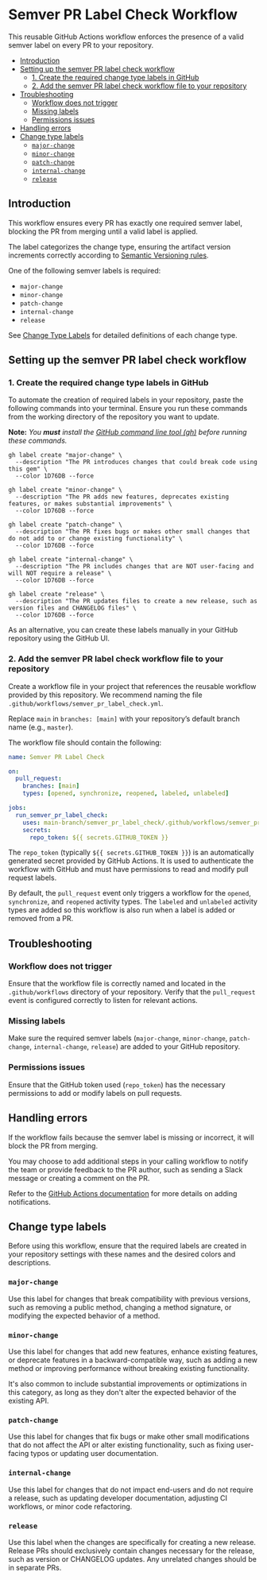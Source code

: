 # Semver PR Label Check Workflow

This reusable GitHub Actions workflow enforces the presence of a valid semver label
on every PR to your repository.

* [Introduction](#introduction)
* [Setting up the semver PR label check workflow](#setting-up-the-semver-pr-label-check-workflow)
  * [1. Create the required change type labels in GitHub](#1-create-the-required-change-type-labels-in-github)
  * [2. Add the semver PR label check workflow file to your repository](#2-add-the-semver-pr-label-check-workflow-file-to-your-repository)
* [Troubleshooting](#troubleshooting)
  * [Workflow does not trigger](#workflow-does-not-trigger)
  * [Missing labels](#missing-labels)
  * [Permissions issues](#permissions-issues)
* [Handling errors](#handling-errors)
* [Change type labels](#change-type-labels)
  * [`major-change`](#major-change)
  * [`minor-change`](#minor-change)
  * [`patch-change`](#patch-change)
  * [`internal-change`](#internal-change)
  * [`release`](#release)

## Introduction

This workflow ensures every PR has exactly one required semver label, blocking the PR
from merging until a valid label is applied.

The label categorizes the change type, ensuring the artifact version increments
correctly according to [Semantic Versioning rules](https://semver.org).

One of the following semver labels is required:

* `major-change`
* `minor-change`
* `patch-change`
* `internal-change`
* `release`

See [Change Type Labels](#change-type-labels) for detailed definitions of each change
type.

## Setting up the semver PR label check workflow

### 1. Create the required change type labels in GitHub

To automate the creation of required labels in your repository, paste the following
commands into your terminal. Ensure you run these commands from the working directory
of the repository you want to update.

**Note:** *You **must** install the [GitHub command line tool
(gh)](https://github.com/cli/cli#installation) before running these commands.*

```shell
gh label create "major-change" \
  --description "The PR introduces changes that could break code using this gem" \
  --color 1D76DB --force

gh label create "minor-change" \
  --description "The PR adds new features, deprecates existing features, or makes substantial improvements" \
  --color 1D76DB --force

gh label create "patch-change" \
  --description "The PR fixes bugs or makes other small changes that do not add to or change existing functionality" \
  --color 1D76DB --force

gh label create "internal-change" \
  --description "The PR includes changes that are NOT user-facing and will NOT require a release" \
  --color 1D76DB --force

gh label create "release" \
  --description "The PR updates files to create a new release, such as version files and CHANGELOG files" \
  --color 1D76DB --force
```

As an alternative, you can create these labels manually in your GitHub repository
using the GitHub UI.

### 2. Add the semver PR label check workflow file to your repository

Create a workflow file in your project that references the reusable workflow provided
by this repository. We recommend naming the file
`.github/workflows/semver_pr_label_check.yml`.

Replace `main` in `branches: [main]` with
your repository’s default branch name (e.g., `master`).

The workflow file should contain the following:

```yaml
name: Semver PR Label Check

on:
  pull_request:
    branches: [main]
    types: [opened, synchronize, reopened, labeled, unlabeled]

jobs:
  run_semver_pr_label_check:
    uses: main-branch/semver_pr_label_check/.github/workflows/semver_pr_label_check.yml@v1
    secrets:
      repo_token: ${{ secrets.GITHUB_TOKEN }}
```

The `repo_token` (typically `${{ secrets.GITHUB_TOKEN }}`) is an automatically
generated secret provided by GitHub Actions. It is used to authenticate the workflow
with GitHub and must have permissions to read and modify pull request labels.

By default, the `pull_request` event only triggers a workflow for the `opened`,
`synchronize`, and `reopened` activity types. The `labeled` and `unlabeled` activity
types are added so this workflow is also run when a label is added or removed from a
PR.

## Troubleshooting

### Workflow does not trigger

Ensure that the workflow file is correctly named and located in the
`.github/workflows` directory of your repository. Verify that the `pull_request`
event is configured correctly to listen for relevant actions.

### Missing labels

Make sure the required semver labels (`major-change`, `minor-change`, `patch-change`,
`internal-change`, `release`) are added to your GitHub repository.

### Permissions issues

Ensure that the GitHub token used (`repo_token`) has the necessary permissions to add
or modify labels on pull requests.

## Handling errors

If the workflow fails because the semver label is missing or incorrect, it will block
the PR from merging.

You may choose to add additional steps in your calling workflow to notify the team or
provide feedback to the PR author, such as sending a Slack message or creating a
comment on the PR.

Refer to the [GitHub Actions documentation](https://docs.github.com/en/actions) for
more details on adding notifications.

## Change type labels

Before using this workflow, ensure that the required labels are created in
your repository settings with these names and the desired colors and descriptions.

### `major-change`

Use this label for changes that break compatibility with previous versions, such as
removing a public method, changing a method signature, or modifying the expected
behavior of a method.

### `minor-change`

Use this label for changes that add new features, enhance existing features, or
deprecate features in a backward-compatible way, such as adding a new method or
improving performance without breaking existing functionality.

It's also common to include substantial improvements or optimizations in this
category, as long as they don't alter the expected behavior of the existing API.

### `patch-change`

Use this label for changes that fix bugs or make other small modifications that do
not affect the API or alter existing functionality, such as fixing user-facing typos
or updating user documentation.

### `internal-change`

Use this label for changes that do not impact end-users and do not require a release,
such as updating developer documentation, adjusting CI workflows, or minor code
refactoring.

### `release`

Use this label when the changes are specifically for creating a new release. Release
PRs should exclusively contain changes necessary for the release, such as version or
CHANGELOG updates. Any unrelated changes should be in separate PRs.

